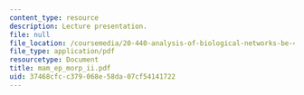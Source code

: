 ```yaml
---
content_type: resource
description: Lecture presentation.
file: null
file_location: /coursemedia/20-440-analysis-of-biological-networks-be-440-fall-2004/37468cfcc379068e58da07cf54141722_mam_ep_morp_ii.pdf
file_type: application/pdf
resourcetype: Document
title: mam_ep_morp_ii.pdf
uid: 37468cfc-c379-068e-58da-07cf54141722
---
```

